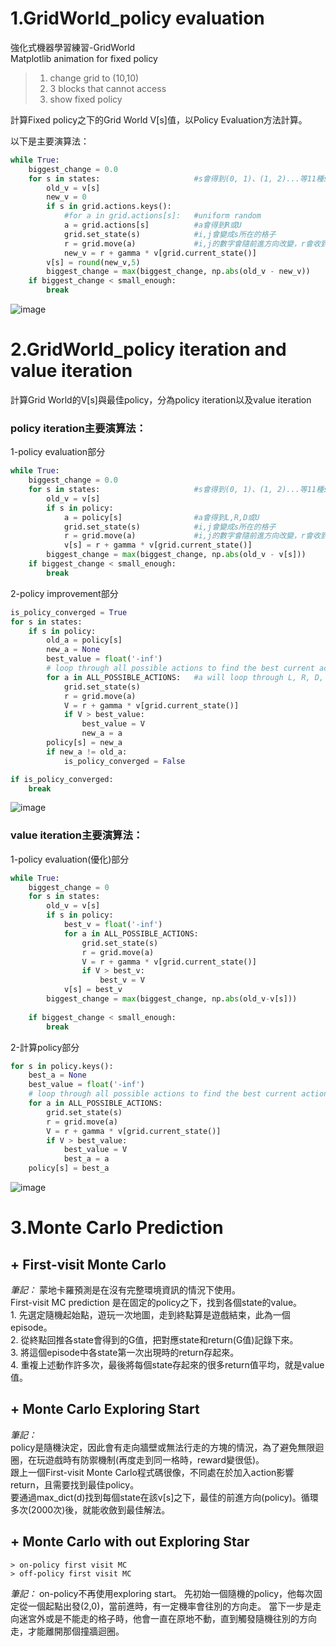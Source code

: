 # 1.GridWorld_policy evaluation
強化式機器學習練習-GridWorld    
Matplotlib animation for fixed policy    

> 1. change grid to (10,10)    
> 2. 3 blocks that cannot access    
> 3. show fixed policy     

計算Fixed policy之下的Grid World V[s]值，以Policy Evaluation方法計算。     

以下是主要演算法： 
```python
while True:
    biggest_change = 0.0
    for s in states:                     #s會得到(0, 1)、(1, 2)...等11種state
        old_v = v[s]
        new_v = 0
        if s in grid.actions.keys():
            #for a in grid.actions[s]:   #uniform random
            a = grid.actions[s]          #a會得到R或U
            grid.set_state(s)            #i,j會變成s所在的格子
            r = grid.move(a)             #i,j的數字會隨前進方向改變，r會收到回傳的reward值
            new_v = r + gamma * v[grid.current_state()]
        v[s] = round(new_v,5)
        biggest_change = max(biggest_change, np.abs(old_v - new_v))
    if biggest_change < small_enough:
        break
```    
![image](https://github.com/RavenCheng1120/GridWorld/blob/master/RL_HW2_Fixed%20Policy%20Animation/result.png)    


# 2.GridWorld_policy iteration and value iteration
計算Grid World的V[s]與最佳policy，分為policy iteration以及value iteration      
### policy iteration主要演算法：      
1-policy evaluation部分   
```python
while True:
    biggest_change = 0.0
    for s in states:                     #s會得到(0, 1)、(1, 2)...等11種state
        old_v = v[s]
        if s in policy:
            a = policy[s]                #a會得到L,R,D或U
            grid.set_state(s)            #i,j會變成s所在的格子
            r = grid.move(a)             #i,j的數字會隨前進方向改變，r會收到回傳的reward值
            v[s] = r + gamma * v[grid.current_state()]
        biggest_change = max(biggest_change, np.abs(old_v - v[s]))
    if biggest_change < small_enough:
        break 
```       
2-policy improvement部分   
```python
is_policy_converged = True
for s in states:
    if s in policy:
        old_a = policy[s]
        new_a = None
        best_value = float('-inf')
        # loop through all possible actions to find the best current action
        for a in ALL_POSSIBLE_ACTIONS:   #a will loop through L, R, D, and U
            grid.set_state(s)
            r = grid.move(a)
            V = r + gamma * v[grid.current_state()]
            if V > best_value:
                best_value = V
                new_a = a
        policy[s] = new_a
        if new_a != old_a:
            is_policy_converged = False

if is_policy_converged:
    break
```     
![image](https://github.com/RavenCheng1120/GridWorld/blob/master/RL_HW3_Value%20Iteration/PolicyIteration.jpg)  

### value iteration主要演算法：   
1-policy evaluation(優化)部分    
```python
while True:
    biggest_change = 0
    for s in states:
        old_v = v[s]
        if s in policy:
            best_v = float('-inf')
            for a in ALL_POSSIBLE_ACTIONS:
                grid.set_state(s)
                r = grid.move(a)
                V = r + gamma * v[grid.current_state()]
                if V > best_v:
                    best_v = V
            v[s] = best_v
        biggest_change = max(biggest_change, np.abs(old_v-v[s]))
        
    if biggest_change < small_enough:
        break
```    
2-計算policy部分   
```python
for s in policy.keys():
    best_a = None
    best_value = float('-inf')
    # loop through all possible actions to find the best current action
    for a in ALL_POSSIBLE_ACTIONS:
        grid.set_state(s)
        r = grid.move(a)
        V = r + gamma * v[grid.current_state()]
        if V > best_value:
            best_value = V
            best_a = a
    policy[s] = best_a
```     
![image](https://github.com/RavenCheng1120/GridWorld/blob/master/RL_HW3_Value%20Iteration/ValueIteration.jpg)    
    
# 3.Monte Carlo Prediction
## + First-visit Monte Carlo    
*筆記：*
蒙地卡羅預測是在沒有完整環境資訊的情況下使用。    
First-visit MC prediction 是在固定的policy之下，找到各個state的value。    
    1. 先選定隨機起始點，遊玩一次地圖，走到終點算是遊戲結束，此為一個episode。    
    2. 從終點回推各state會得到的G值，把對應state和return(G值)記錄下來。    
    3. 將這個episode中各state第一次出現時的return存起來。    
    4. 重複上述動作許多次，最後將每個state存起來的很多return值平均，就是value值。    
       
## + Monte Carlo Exploring Start    
*筆記：*    
policy是隨機決定，因此會有走向牆壁或無法行走的方塊的情況，為了避免無限迴圈，在玩遊戲時有防禦機制(再度走到同一格時，reward變很低)。    
跟上一個First-visit Monte Carlo程式碼很像，不同處在於加入action影響return，且需要找到最佳policy。    
要通過max_dict(d)找到每個state在該v[s]之下，最佳的前進方向(policy)。循環多次(2000次)後，就能收斂到最佳解法。    
    
    
## + Monte Carlo with out Exploring Star
    > on-policy first visit MC    
    > off-policy first visit MC     

*筆記：*
on-policy不再使用exploring start。
先初始一個隨機的policy，他每次固定從一個起點出發(2,0)，當前進時，有一定機率會往別的方向走。
當下一步是走向迷宮外或是不能走的格子時，他會一直在原地不動，直到觸發隨機往別的方向走，才能離開那個撞牆迴圈。
